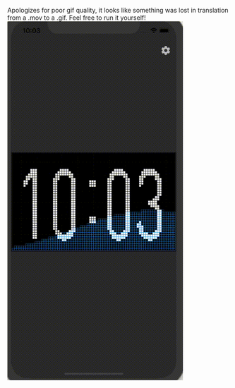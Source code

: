 Apologizes for poor gif quality, it looks like something was lost in translation from a .mov to a .gif. Feel free to run it yourself!
![](clock.gif)
